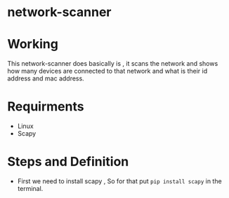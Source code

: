 # network-scanner


# Working
This network-scanner does basically is , it scans the network and shows how many devices are connected to that network and what is their id address and mac address.

# Requirments
* Linux 
* Scapy

# Steps and Definition
* First we need to install scapy , So for that put ```pip install scapy``` in the terminal.
